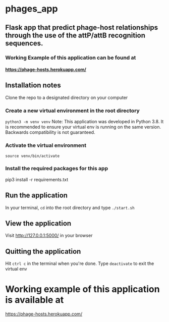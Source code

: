 # phages_app
## Flask app that predict phage-host relationships through the use of the attP/attB recognition sequences.
### Working Example of this application can be found at
#### https://phage-hosts.herokuapp.com/

## Installation notes
Clone the repo to a designated directory on your computer

### Create a new virtual environment in the root directory
`python3 -m venv venv`
Note: This application was developed in Python 3.8.
It is recommended to ensure your virtual env is running on the same version.
Backwards compatibility is not guaranteed.

### Activate the virtual environment
`source venv/bin/activate`

### Install the required packages for this app
pip3 install -r requirements.txt

## Run the application
In your terminal, `cd` into the root directory and type
`./start.sh`

## View the application
Visit http://127.0.0.1:5000/ in your browser

## Quitting the application
Hit `ctrl c` in the terminal when you're done.
Type `deactivate` to exit the virtual env

# Working example of this application is available at
https://phage-hosts.herokuapp.com/
